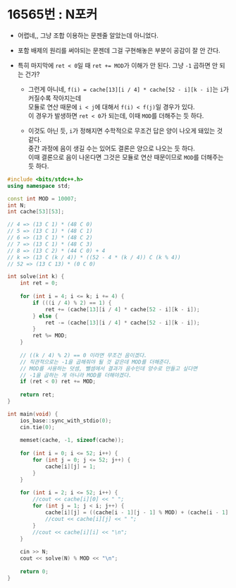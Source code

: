 # 16565번 : N포커

- 어렵네,, 그냥 조합 이용하는 문젠줄 알았는데 아니었다.

- 포함 배제의 원리를 써야되는 문젠데 그걸 구현해놓은 부분이 공감이 잘 안 간다.

- 특히 마지막에 `ret < 0`일 때 `ret += MOD`가 이해가 안 된다. 그냥 `-1` 곱하면 안 되는 건가?

    - 그런게 아니네, `f(i) = cache[13][i / 4] * cache[52 - i][k - i]`는 `i`가 커질수록 작아지는데  
    모듈로 연산 때문에 `i < j`에 대해서 `f(i) < f(j)`일 경우가 있다.  
    이 경우가 발생하면 `ret < 0`가 되는데, 이때 `MOD`를 더해주는 듯 하다.
    
    - 이것도 아닌 듯, `i`가 정해지면 수학적으로 무조건 답은 양이 나오게 돼있는 것 같다.  
    중간 과정에 음이 생길 수는 있어도 결론은 양으로 나오는 듯 하다.  
    이때 결론으로 음이 나온다면 그것은 모듈로 연산 때문이므로 `MOD`를 더해주는 듯 하다.

```cpp
#include <bits/stdc++.h>
using namespace std;

const int MOD = 10007;
int N;
int cache[53][53];

// 4 => (13 C 1) * (48 C 0)
// 5 => (13 C 1) * (48 C 1)
// 6 => (13 C 1) * (48 C 2)
// 7 => (13 C 1) * (48 C 3)
// 8 => (13 C 2) * (44 C 0) + 4
// k => (13 C (k / 4)) * ((52 - 4 * (k / 4)) C (k % 4)) 
// 52 => (13 C 13) * (0 C 0)

int solve(int k) {
    int ret = 0;
    
    for (int i = 4; i <= k; i += 4) {
        if (((i / 4) % 2) == 1) {
            ret += (cache[13][i / 4] * cache[52 - i][k - i]);
        } else {
            ret -= (cache[13][i / 4] * cache[52 - i][k - i]);
        }
        ret %= MOD;
    }
    
    // ((k / 4) % 2) == 0 이라면 무조건 음이겠다.
    // 직관적으로는 -1을 곱해줘야 될 것 같은데 MOD를 더해준다.
    // MOD를 사용하는 덧셈, 뺄셈에서 결과가 음수인데 양수로 만들고 싶다면
    // -1을 곱하는 게 아니라 MOD를 더해야겠다.
    if (ret < 0) ret += MOD;
    
    return ret;
}

int main(void) {
    ios_base::sync_with_stdio(0);
    cin.tie(0);
    
    memset(cache, -1, sizeof(cache));
    
    for (int i = 0; i <= 52; i++) {
        for (int j = 0; j <= 52; j++) {
            cache[i][j] = 1;
        }
    }
    
    for (int i = 2; i <= 52; i++) {
        //cout << cache[i][0] << " ";
        for (int j = 1; j < i; j++) {
            cache[i][j] = ((cache[i - 1][j - 1] % MOD) + (cache[i - 1][j] % MOD)) % MOD;
            //cout << cache[i][j] << " ";
        }
        //cout << cache[i][i] << "\n";
    }
    
    cin >> N;
    cout << solve(N) % MOD << "\n";
    
    return 0;
}
```